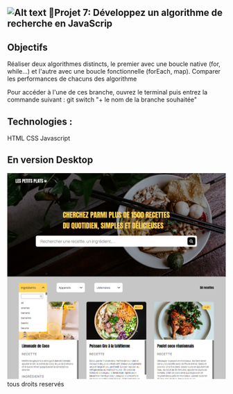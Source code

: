 ![Alt text](<https://img.shields.io/badge/logo-javascript-blue?logo=javascript>)
📎Projet 7: Développez un algorithme de recherche en JavaScrip
-----------------------------------------
Objectifs
----------------------------------------------
Réaliser deux algorithmes distincts, le premier avec une boucle native (for, while...) et l'autre avec une boucle fonctionnelle (forEach, map).
Comparer les performances de chacuns des algorithme


Pour accéder à l'une de ces branche, ouvrez le terminal puis entrez la commande suivant : git switch "+ le nom de la branche souhaitée" 

Technologies :
-----------------------------------------
HTML
CSS
Javascript

En version Desktop
--------------------------------------
![Alt text](<assets/desktop.png>)
tous droits reservés